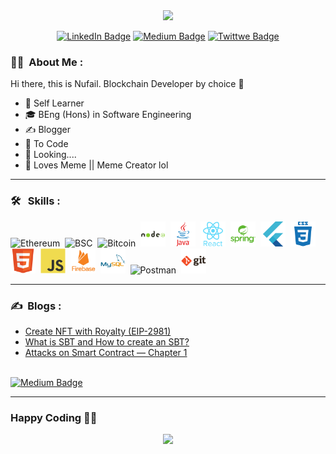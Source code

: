 <div id="header" align="center">
<img src="https://lh3.googleusercontent.com/a/AEdFTp6_sGJ5gvuelDn4s_-3Nzuxm41qcqsHbMU6SZnsAw=s288-p-rw-no" />
</div>

<p align="center">
  <a href="https://www.linkedin.com/in/nufail-i-61377b10b/"><img src="https://img.shields.io/badge/LinkedIn-blue?style=for-the-badge&logo=linkedin&logoColor=white" alt="LinkedIn Badge"></a>
  <a href="https://medium.com/@nufailismath15/"><img src="https://img.shields.io/badge/medium-black?style=for-the-badge&logo=medium&logoColor=white" alt="Medium Badge"></a>
  <a href="https://twitter.com/ismath_nufail/"><img src="https://img.shields.io/badge/twitter-blue?style=for-the-badge&logo=twitter&logoColor=white" alt="Twittwe Badge"></a>
</p>


### :man_technologist: &nbsp;About Me :

Hi there, this is Nufail. Blockchain Developer by choice :muscle: 

- 🔭 Self Learner
- :mortar_board: BEng (Hons) in Software Engineering
- :writing_hand: Blogger
- :sparkling_heart: To Code
- :monocle_face: Looking.... 
- :rofl: Loves Meme || Meme Creator lol 

---

### 🛠 &nbsp; Skills :
<p>
<img src="https://github.com/ErikThiart/cryptocurrency-icons/blob/master/icons/ethereum.png" title="Ethereum" alt="Ethereum" width="40" height="40"/>&nbsp;
<img src="https://github.com/ErikThiart/cryptocurrency-icons/blob/master/icons/binance-coin.png" title="BSC" alt="BSC" width="40" height="40"/>&nbsp;
<img src="https://github.com/ErikThiart/cryptocurrency-icons/blob/master/icons/bitcoin.png" title="Bitcoin" alt="Bitcoin" width="40" height="40"/>&nbsp;
<img src="https://github.com/devicons/devicon/blob/master/icons/nodejs/nodejs-original-wordmark.svg" title="NodeJS" alt="NodeJS" width="40" height="40"/>&nbsp;
<img src="https://github.com/devicons/devicon/blob/master/icons/java/java-original-wordmark.svg" title="Java" alt="Java" width="40" height="40"/>&nbsp;
<img src="https://github.com/devicons/devicon/blob/master/icons/react/react-original-wordmark.svg" title="React" alt="React" width="40" height="40"/>&nbsp;
<img src="https://github.com/devicons/devicon/blob/master/icons/spring/spring-original-wordmark.svg" title="Spring" alt="Spring" width="40" height="40"/>&nbsp;
<img src="https://github.com/devicons/devicon/blob/master/icons/flutter/flutter-original.svg" title="Flutter" alt="Flutter" width="40" height="40"/>&nbsp;
<img src="https://github.com/devicons/devicon/blob/master/icons/css3/css3-plain-wordmark.svg"  title="CSS3" alt="CSS" width="40" height="40"/>&nbsp;
<img src="https://github.com/devicons/devicon/blob/master/icons/html5/html5-original.svg" title="HTML5" alt="HTML" width="40" height="40"/>&nbsp;
<img src="https://github.com/devicons/devicon/blob/master/icons/javascript/javascript-original.svg" title="JavaScript" alt="JavaScript" width="40" height="40"/>&nbsp;
<img src="https://github.com/devicons/devicon/blob/master/icons/firebase/firebase-plain-wordmark.svg" title="Firebase" alt="Firebase" width="40" height="40"/>&nbsp;
<img src="https://github.com/devicons/devicon/blob/master/icons/mysql/mysql-original-wordmark.svg" title="MySQL"  alt="MySQL" width="40" height="40"/>&nbsp;
<img src="https://www.vectorlogo.zone/logos/getpostman/getpostman-icon.svg" title="Postman"  alt="Postman" width="40" height="40"/>&nbsp;
<img src="https://github.com/devicons/devicon/blob/master/icons/git/git-original-wordmark.svg" title="Git" alt="Git" width="40" height="40"/>&nbsp;
</p>

---

### :writing_hand: &nbsp;Blogs :

* [Create NFT with Royalty (EIP-2981)](https://medium.com/@nufailismath15/create-nft-with-royalty-eip-2981-bf201105ab96)
* [What is SBT and How to create an SBT?](https://medium.com/@nufailismath15/what-is-sbt-and-how-to-create-an-sbt-a316deb7ccff)
* [Attacks on Smart Contract — Chapter 1](https://medium.com/coinsbench/attacks-on-smart-contract-chapter-1-9b44e7e44150)
<br>
 <a href="https://medium.com/@nufailismath15/"><img src="https://img.shields.io/badge/medium-black?style=for-the-badge&logo=medium&logoColor=white" alt="Medium Badge"></a> 
 <br>
 
 ---
 
### Happy Coding :man_technologist:
<div id="header" align="center">
<img src="https://media.giphy.com/media/3oAt2eHGmr68AHaXxS/giphy.gif"/>
</div>

